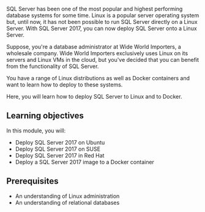 SQL Server has been one of the most popular and highest performing database systems for some time. Linux is a popular server operating system but, until now, it has not been possible to run SQL Server directly on a Linux Server. With SQL Server 2017, you can now deploy SQL Server onto a Linux Server.

Suppose, you're a database administrator at Wide World Importers, a wholesale company. Wide World Importers exclusively uses Linux on its servers and Linux VMs in the cloud, but you've decided that you can benefit from the functionality of SQL Server. 

You have a range of Linux distributions as well as Docker containers and want to learn how to deploy to these systems.

Here, you will learn how to deploy SQL Server to Linux and to Docker.

## Learning objectives

In this module, you will:

- Deploy SQL Server 2017 on Ubuntu
- Deploy SQL Server 2017 on SUSE
- Deploy SQL Server 2017 in Red Hat
- Deploy a SQL Server 2017 image to a Docker container

## Prerequisites

- An understanding of Linux administration
- An understanding of relational databases